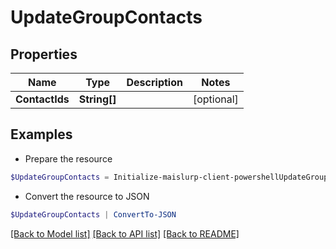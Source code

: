 # UpdateGroupContacts
## Properties

Name | Type | Description | Notes
------------ | ------------- | ------------- | -------------
**ContactIds** | **String[]** |  | [optional] 

## Examples

- Prepare the resource
```powershell
$UpdateGroupContacts = Initialize-maislurp-client-powershellUpdateGroupContacts  -ContactIds null
```

- Convert the resource to JSON
```powershell
$UpdateGroupContacts | ConvertTo-JSON
```

[[Back to Model list]](../README#documentation-for-models) [[Back to API list]](../README#documentation-for-api-endpoints) [[Back to README]](../README)

